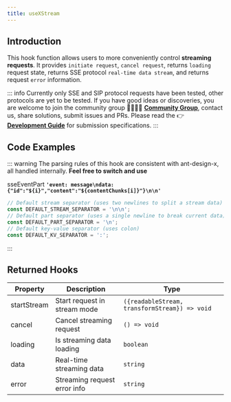 ```yaml
---
title: useXStream
---
```



## Introduction

This hook function allows users to more conveniently control **streaming requests**. It provides `initiate request`, `cancel request`, returns `loading` request state, returns SSE protocol `real-time data stream`, and returns request `error` information.

::: info
Currently only SSE and SIP protocol requests have been tested, other protocols are yet to be tested. If you have good ideas or discoveries, you are welcome to join the community group 👨‍👩‍👧‍👧 **[Community Group](https://element-plus-x.com/en/introduce.html#%F0%9F%91%A5-%E7%A4%BE%E5%8C%BA%E6%94%AF%E6%8C%81)**, contact us, share solutions, submit issues and PRs. Please read the 👉 **[Development Guide](https://element-plus-x.com/en/guide/develop.html)** for submission specifications.
:::

## Code Examples

<demo src="./demos/useSSE.vue"></demo>

<demo src="./demos/useSIP.vue"></demo>

::: warning
The parsing rules of this hook are consistent with ant-design-x, all handled internally. **Feel free to switch and use**

sseEventPart
**`'event: message\ndata: {"id":"${i}","content":"${contentChunks[i]}"}\n\n'`**

```ts
// Default stream separator (uses two newlines to split a stream data)
const DEFAULT_STREAM_SEPARATOR = '\n\n';
// Default part separator (uses a single newline to break current data)
const DEFAULT_PART_SEPARATOR = '\n';
// Default key-value separator (uses colon)
const DEFAULT_KV_SEPARATOR = ':';
```

:::

## Returned Hooks

| Property    | Description                  | Type                                          |
| ----------- | ---------------------------- | --------------------------------------------- |
| startStream | Start request in stream mode | `({readableStream, transformStream}) => void` |
| cancel      | Cancel streaming request     | `() => void`                                  |
| loading     | Is streaming data loading    | `boolean`                                     |
| data        | Real-time streaming data     | `string`                                      |
| error       | Streaming request error info | `string`                                      |
